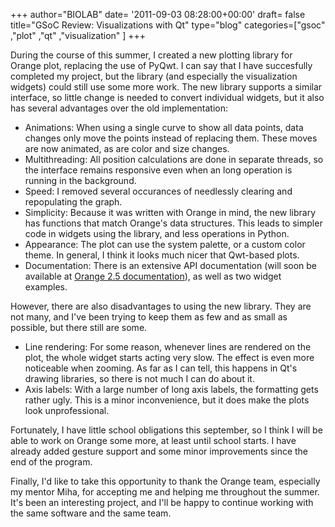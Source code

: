+++
author="BIOLAB"
date= '2011-09-03 08:28:00+00:00'
draft= false
title="GSoC Review: Visualizations with Qt"
type="blog"
categories=["gsoc" ,"plot" ,"qt" ,"visualization" ]
+++

During the course of this summer, I created a new plotting library for Orange plot, replacing the use of PyQwt. I can say that I have succesfully completed my project, but the library (and especially the visualization widgets) could still use some more work. The new library supports a similar interface, so little change is needed to convert individual widgets, but it also has several advantages over the old implementation:  

* Animations: When using a single curve to show all data points, data changes only move the points instead of replacing them. These moves are now animated, as are color and size changes.   
* Multithreading: All position calculations are done in separate threads, so the interface remains responsive even when an long operation is running in the background.   
* Speed: I removed several occurances of needlessly clearing and repopulating the graph.   
* Simplicity: Because it was written with Orange in mind, the new library has functions that match Orange's data structures. This leads to simpler code in widgets using the library, and less operations in Python.   
* Appearance: The plot can use the system palette, or a custom color theme. In general, I think it looks much nicer that Qwt-based plots.   
* Documentation: There is an extensive API documentation (will soon be available at [Orange 2.5 documentation](/doc/orange25/OrangeWidgets.plot.html)), as well as two widget examples. 

However, there are also disadvantages to using the new library. They are not many, and I've been trying to keep them as few and as small as possible, but there still are some.   

* Line rendering: For some reason, whenever lines are rendered on the plot, the whole widget starts acting very slow. The effect is even more noticeable when zooming. As far as I can tell, this happens in Qt's drawing libraries, so there is not much I can do about it.   
* Axis labels: With a large number of long axis labels, the formatting gets rather ugly. This is a minor inconvenience, but it does make the plots look unprofessional. 

Fortunately, I have little school obligations this september, so I think I will be able to work on Orange some more, at least until school starts. I have already added gesture support and some minor improvements since the end of the program. 

Finally, I'd like to take this opportunity to thank the Orange team, especially my mentor Miha, for accepting me and helping me throughout the summer. It's been an interesting project, and I'll be happy to continue working with the same software and the same team. 
